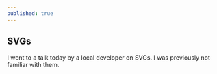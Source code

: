```yaml
---
published: true
---
```

## SVGs

I went to a talk today by a local developer on SVGs. I was previously not familiar with them.
